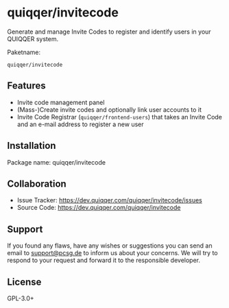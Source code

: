 quiqqer/invitecode
========

Generate and manage Invite Codes to register and identify users in your QUIQQER system.

Paketname:

    quiqqer/invitecode


Features
--------

* Invite code management panel
* (Mass-)Create invite codes and optionally link user accounts to it
* Invite Code Registrar (`quiqqer/frontend-users`) that takes an Invite Code and an e-mail address to register a new user

Installation
------------

Package name: quiqqer/invitecode


Collaboration
----------

- Issue Tracker: https://dev.quiqqer.com/quiqqer/invitecode/issues
- Source Code: https://dev.quiqqer.com/quiqqer/invitecode


Support
-------

If you found any flaws, have any wishes or suggestions you can send an email to support@pcsg.de to inform us about your concerns. 
We will try to respond to your request and forward it to the responsible developer.


License
-------

GPL-3.0+